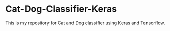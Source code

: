 # Cat-Dog-Classifier-Keras
This is my repository for Cat and Dog classifier using Keras and Tensorflow.
